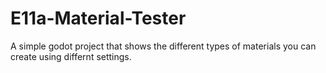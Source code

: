 # E11a-Material-Tester

A simple godot project that shows the different types of materials you can create using differnt settings. 
